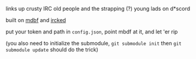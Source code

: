 links up crusty IRC old people and the strapping (?) young lads on d*scord

built on [mdbf](https://github.com/kurisufriend/modular-discord-bot-fw) and [ircked](https://github.com/kurisufriend/ircked)

put your token and path in `config.json`, point mbdf at it, and let 'er rip

(you also need to initialize the submodule, `git submodule init` then `git submodule update` should do the trick)
